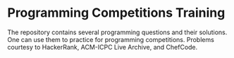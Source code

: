 # Programming Competitions Training
The repository contains several programming questions and their solutions. One can use them to practice for programming competitions. Problems courtesy to HackerRank, ACM-ICPC Live Archive, and ChefCode. 

